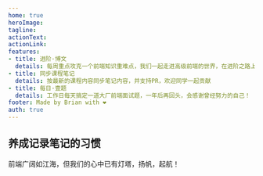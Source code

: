 ```yaml
---
home: true
heroImage: 
tagline: 
actionText: 
actionLink: 
features:
- title: 进阶·博文
  details: 每周重点攻克一个前端知识重难点，我们一起走进高级前端的世界，在进阶之路上，共勉！
- title: 同步课程笔记
  details: 按最新的课程内容同步笔记内容，并支持PR，欢迎同学一起贡献
- title: 每日·壹题
  details: 工作日每天搞定一道大厂前端面试题，一年后再回头，会感谢曾经努力的自己！
footer: Made by Brian with ❤️
auth: true
---
```


## 养成记录笔记的习惯

前端广阔如江海，但我们的心中已有灯塔，扬帆，起航！


